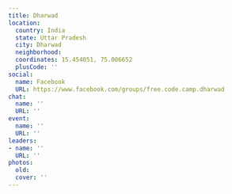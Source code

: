 ```yaml
---
title: Dharwad
location:
  country: India
  state: Uttar Pradesh
  city: Dharwad
  neighborhood: 
  coordinates: 15.454051, 75.006652
  plusCode: ''
social:
  name: Facebook
  URL: https://www.facebook.com/groups/free.code.camp.dharwad
chat:
  name: ''
  URL: ''
event:
  name: ''
  URL: ''
leaders:
- name: ''
  URL: ''
photos:
  old: 
  cover: ''
---
```

